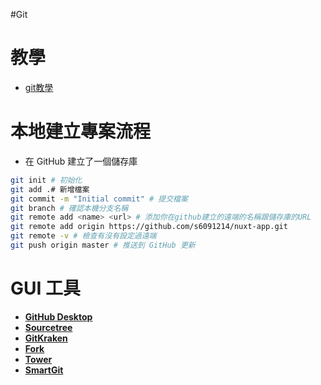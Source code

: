 #Git
# 教學
- [git教學](https://w3c.hexschool.com/git/cfdbd310)

# 本地建立專案流程

- 在 GitHub 建立了一個儲存庫

```bash
git init # 初始化
git add .# 新增檔案
git commit -m "Initial commit" # 提交檔案
git branch # 確認本機分支名稱
git remote add <name> <url> # 添加你在github建立的遠端的名稱跟儲存庫的URL
git remote add origin https://github.com/s6091214/nuxt-app.git
git remote -v # 檢查有沒有設定過遠端
git push origin master # 推送到 GitHub 更新
```

# GUI 工具

- [**GitHub Desktop**](https://desktop.github.com/download/)
- [**Sourcetree**](https://www.sourcetreeapp.com/)
- [**GitKraken**](https://www.gitkraken.com/lp/e3?source=paid_search&utm_term=gitkraken&utm_campaign=GKC+-+Search+-+Brand&utm_source=adwords&utm_medium=ppc&hsa_acc=1130375851&hsa_cam=14828190375&hsa_grp=126688158646&hsa_ad=553348991700&hsa_src=g&hsa_tgt=kwd-309365252849&hsa_kw=gitkraken&hsa_mt=b&hsa_net=adwords&hsa_ver=3&gad_source=1&gad_campaignid=14828190375&gbraid=0AAAAADeUjDFrkZiC1Ui30TwL_Fb8DaWzW&gclid=Cj0KCQjw8KrFBhDUARIsAMvIApbTdvSOxMI_zitpWG2S8L7lXq2tFuEiOt6NhDQ23NS4WLz94VjBxN8aAs_FEALw_wcB)
- [**Fork**](https://git-fork.com/)
- [**Tower**](https://www.git-tower.com/windows)
- [**SmartGit**](https://www.smartgit.dev/)
